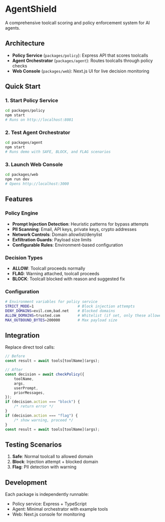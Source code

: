 # AgentShield

A comprehensive toolcall scoring and policy enforcement system for AI agents.

## Architecture

- **Policy Service** (`packages/policy`): Express API that scores toolcalls
- **Agent Orchestrator** (`packages/agent`): Routes toolcalls through policy checks
- **Web Console** (`packages/web`): Next.js UI for live decision monitoring

## Quick Start

### 1. Start Policy Service

```bash
cd packages/policy
npm start
# Runs on http://localhost:8081
```

### 2. Test Agent Orchestrator

```bash
cd packages/agent
npm start
# Runs demo with SAFE, BLOCK, and FLAG scenarios
```

### 3. Launch Web Console

```bash
cd packages/web
npm run dev
# Opens http://localhost:3000
```

## Features

### Policy Engine

- **Prompt Injection Detection**: Heuristic patterns for bypass attempts
- **PII Scanning**: Email, API keys, private keys, crypto addresses
- **Network Controls**: Domain allowlist/denylist
- **Exfiltration Guards**: Payload size limits
- **Configurable Rules**: Environment-based configuration

### Decision Types

- **ALLOW**: Toolcall proceeds normally
- **FLAG**: Warning attached, toolcall proceeds
- **BLOCK**: Toolcall blocked with reason and suggested fix

### Configuration

```bash
# Environment variables for policy service
STRICT_MODE=1                    # Block injection attempts
DENY_DOMAINS=evil.com,bad.net    # Blocked domains
ALLOW_DOMAINS=trusted.com        # Whitelist (if set, only these allowed)
MAX_OUTBOUND_BYTES=200000        # Max payload size
```

## Integration

Replace direct tool calls:

```typescript
// Before
const result = await tools[toolName](args);

// After
const decision = await checkPolicy({
	toolName,
	args,
	userPrompt,
	priorMessages,
});
if (decision.action === "block") {
	/* return error */
}
if (decision.action === "flag") {
	/* show warning, proceed */
}
const result = await tools[toolName](args);
```

## Testing Scenarios

1. **Safe**: Normal toolcall to allowed domain
2. **Block**: Injection attempt + blocked domain
3. **Flag**: PII detection with warning

## Development

Each package is independently runnable:

- Policy service: Express + TypeScript
- Agent: Minimal orchestrator with example tools
- Web: Next.js console for monitoring
